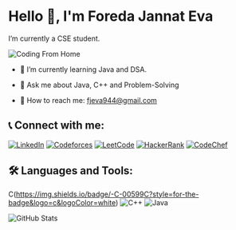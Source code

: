 # Hello 👋, I'm Foreda Jannat Eva

I’m currently a CSE student.

![Coding From Home](https://i.postimg.cc/VLJ6pVqh/Screenshot-2025-03-25-001521.png)

- 🌱 I’m currently learning Java and DSA.

- 💬 Ask me about Java, C++ and Problem-Solving
- 📧 How to reach me: fjeva944@gmail.com

## 📞 Connect with me:

[![LinkedIn](https://img.shields.io/badge/LinkedIn-Connect-blue?style=for-the-badge&logo=linkedin)](https://www.linkedin.com/in/foreda-jannat-eva-2802bb343/)
[![Codeforces](https://img.shields.io/badge/Codeforces-Profile-blue?style=for-the-badge&logo=codeforces)](https://codeforces.com/profile/Eva_004)
[![LeetCode](https://img.shields.io/badge/LeetCode-Solve-orange?style=for-the-badge&logo=leetcode)](https://leetcode.com/u/Eva004/)
[![HackerRank](https://img.shields.io/badge/HackerRank-Practice-green?style=for-the-badge&logo=hackerrank)](https://www.hackerrank.com/profile/Eva_004)
[![CodeChef](https://img.shields.io/badge/CodeChef-000000?style=for-the-badge&logo=codechef&logoColor=white)](https://www.codechef.com/users/eva_004)


## 🛠️ Languages and Tools:

C(https://img.shields.io/badge/-C-00599C?style=for-the-badge&logo=c&logoColor=white)
![C++](https://img.shields.io/badge/-C++-00599C?style=for-the-badge&logo=c%2B%2B&logoColor=white)
![Java](https://img.shields.io/badge/-Java-red?style=for-the-badge&logo=java)

![GitHub Stats](https://github-readme-stats.vercel.app/api?username=Eva-004&show_icons=true&theme=radical)





